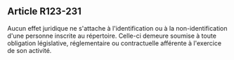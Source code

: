 Article R123-231
----
Aucun effet juridique ne s'attache à l'identification ou à la non-identification
d'une personne inscrite au répertoire. Celle-ci demeure soumise à toute
obligation législative, réglementaire ou contractuelle afférente à l'exercice de
son activité.
